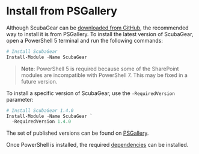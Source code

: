 # Install from PSGallery

Although ScubaGear can be [downloaded from GitHub](github.md), the recommended way to install it is from PSGallery. To install the latest version of ScubaGear, open a PowerShell 5 terminal and run the following commands:

```powershell
# Install ScubaGear
Install-Module -Name ScubaGear
```

> **Note**: PowerShell 5 is required because some of the SharePoint modules are incompatible with PowerShell 7.  This may be fixed in a future version.

To install a specific version of ScubaGear, use the `-RequiredVersion` parameter:

```powershell
# Install ScubaGear 1.4.0
Install-Module -Name ScubaGear `
  -RequiredVersion 1.4.0
```

The set of published versions can be found on [PSGallery](https://www.powershellgallery.com/packages/ScubaGear/).

Once PowerShell is installed, the required [dependencies](../prerequisites/dependencies.md) can be installed.
